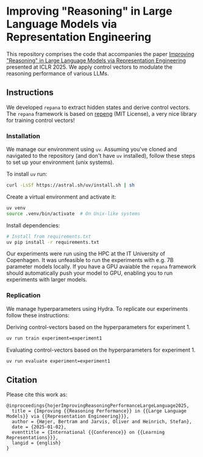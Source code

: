 # Improving "Reasoning" in Large Language Models via Representation Engineering

This repository comprises the code that accompanies the paper [Improving "Reasoning" in Large Language Models via Representation Engineering](https://openreview.net/pdf?id=IssPhpUsKt) presented at ICLR 2025. We apply control vectors to modulate the reasoning performance of various LLMs.

## Instructions

We developed `repana` to extract hidden states and derive control vectors. The `repana` framework is based on [repeng](https://github.com/vgel/repeng) (MIT License), a very nice library for training control vectors!

### Installation

We manage our environment using `uv`. Assuming you've cloned and navigated to the repository (and don't have `uv` installed), follow these steps to set up your environment (unix systems).

To install `uv` run:
```bash
curl -LsSf https://astral.sh/uv/install.sh | sh
```

Create a virtual environment and activate it:
```bash
uv venv
source .venv/bin/activate  # On Unix-like systems
```
Install dependencies:
```bash
# Install from requirements.txt
uv pip install -r requirements.txt
```

Our experiments were run using the HPC at the IT University of Copenhagen. It was unfeasible to run the experiments with e.g. 7B parameter models locally. If you have a GPU avaiable the `repana` framework should automatically push your model to GPU, enabling you to run experiments with larger models.

### Replication

We manage hyperparameters using Hydra. To replicate our experiments follow these instructions:

Deriving control-vectors based on the hyperparameters for experiment 1.
```bash
uv run train experiment=experiment1
```

Evaluating control-vectors based on the hyperparameters for experiment 1.
```bash
uv run evaluate experiment=experiment1
```

## Citation

Please cite this work as:

```
@inproceedings{hojerImprovingReasoningPerformanceLargeLanguage2025,
  title = {Improving {{Reasoning Performance}} in {{Large Language Models}} via {{Representation Engineering}}},
  author = {Højer, Bertram and Jarvis, Oliver and Heinrich, Stefan},
  date = {2025-01-02},
  eventtitle = {International {{Conference}} on {{Learning Representations}}},
  langid = {english}
}
```
